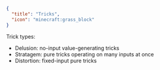 ```json
{
  "title": "Tricks",
  "icon": "minecraft:grass_block"
}
```

Trick types:

- Delusion: no-input value-generating tricks
- Stratagem: pure tricks operating on many inputs at once
- Distortion: fixed-input pure tricks